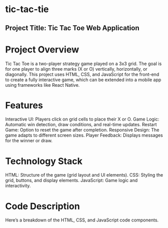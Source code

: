 # tic-tac-tie
## Project Title: Tic Tac Toe Web Application
# Project Overview
Tic Tac Toe is a two-player strategy game played on a 3x3 grid. The goal is for one player to align three marks (X or O) vertically, horizontally, or diagonally. This project uses HTML, CSS, and JavaScript for the front-end to create a fully interactive game, which can be extended into a mobile app using frameworks like React Native.

# Features
Interactive UI: Players click on grid cells to place their X or O.
Game Logic: Automatic win detection, draw conditions, and real-time updates.
Restart Game: Option to reset the game after completion.
Responsive Design: The game adapts to different screen sizes.
Player Feedback: Displays messages for the winner or draw.
# Technology Stack
HTML: Structure of the game (grid layout and UI elements).
CSS: Styling the grid, buttons, and display elements.
JavaScript: Game logic and interactivity.
# Code Description
Here’s a breakdown of the HTML, CSS, and JavaScript code components.

